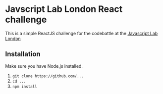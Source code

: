 # Javscript Lab London React challenge 

This is a simple ReactJS challenge for the codebattle at the [Javascript Lab London](http://www.meetup.com/JS-Lab-London/events/230287479/)

## Installation

Make sure you have Node.js installed.

  1. `git clone https://github.com/...`
  2. `cd ...`
  3. `npm install`
